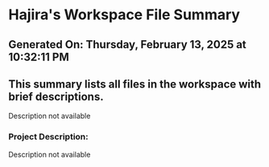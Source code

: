 # Hajira's Workspace File Summary
## Generated On: Thursday, February 13, 2025 at 10:32:11 PM
This summary lists all files in the workspace with brief descriptions.
---
Description not available 
### Project Description:
 Description not available
